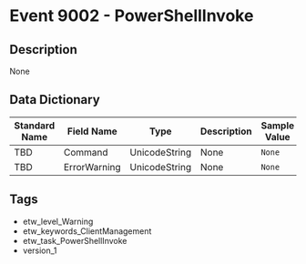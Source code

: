 # Event 9002 - PowerShellInvoke

## Description
None

## Data Dictionary
|Standard Name|Field Name|Type|Description|Sample Value|
|---|---|---|---|---|
|TBD|Command|UnicodeString|None|`None`|
|TBD|ErrorWarning|UnicodeString|None|`None`|

## Tags
* etw_level_Warning
* etw_keywords_ClientManagement
* etw_task_PowerShellInvoke
* version_1